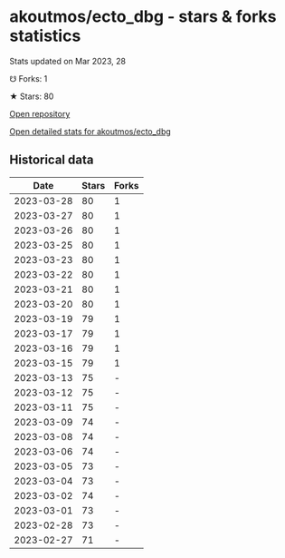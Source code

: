 # akoutmos/ecto_dbg - stars & forks statistics

Stats updated on Mar 2023, 28

☋ Forks: 1

★ Stars: 80

[Open repository](https://github.com/akoutmos/ecto_dbg)

[Open detailed stats for akoutmos/ecto_dbg](https://reviewgithub.com/rep/akoutmos/ecto_dbg)

## Historical data
| Date | Stars | Forks |
|------|-------|-------|
| 2023-03-28 | 80 | 1 | 
| 2023-03-27 | 80 | 1 | 
| 2023-03-26 | 80 | 1 | 
| 2023-03-25 | 80 | 1 | 
| 2023-03-23 | 80 | 1 | 
| 2023-03-22 | 80 | 1 | 
| 2023-03-21 | 80 | 1 | 
| 2023-03-20 | 80 | 1 | 
| 2023-03-19 | 79 | 1 | 
| 2023-03-17 | 79 | 1 | 
| 2023-03-16 | 79 | 1 | 
| 2023-03-15 | 79 | 1 | 
| 2023-03-13 | 75 | - | 
| 2023-03-12 | 75 | - | 
| 2023-03-11 | 75 | - | 
| 2023-03-09 | 74 | - | 
| 2023-03-08 | 74 | - | 
| 2023-03-06 | 74 | - | 
| 2023-03-05 | 73 | - | 
| 2023-03-04 | 73 | - | 
| 2023-03-02 | 74 | - | 
| 2023-03-01 | 73 | - | 
| 2023-02-28 | 73 | - | 
| 2023-02-27 | 71 | - | 

